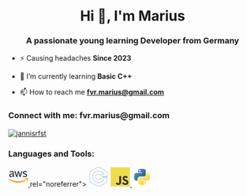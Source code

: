 <h1 align="center">Hi 👋, I'm Marius</h1>
<h3 align="center">A passionate young learning Developer from Germany</h3>

- ⚡ Causing headaches **Since 2023**

- 🌱 I’m currently learning **Basic C++**

- 📫 How to reach me **fvr.marius@gmail.com**

<h3 align="left">Connect with me: fvr.marius@gmail.com </h3>
<p align="left">
<a href="https://dev.to/mariusrfst" target="blank"><img align="center" src="https://raw.githubusercontent.com/rahuldkjain/github-profile-readme-generator/master/src/images/icons/Social/devto.svg" alt="jannisrfst" height="30" width="40" /></a>
</p>

<h3 align="left">Languages and Tools:</h3>
<p align="left"> <a href="https://aws.amazon.com" target="_blank" rel="noreferrer"> <img src="https://raw.githubusercontent.com/devicons/devicon/master/icons/amazonwebservices/amazonwebservices-original-wordmark.svg" alt="aws" width="40" height="40"/> </a> rel="noreferrer"> <img src="https://raw.githubusercontent.com/devicons/devicon/master/icons/cplusplus/cplusplus-line.svg" alt="c++" width="40" height="40"/> </a> <a href="https://developer.mozilla.org/en-US/docs/Web/JavaScript" target="_blank" rel="noreferrer"> <img src="https://raw.githubusercontent.com/devicons/devicon/master/icons/javascript/javascript-original.svg" alt="javascript" width="40" height="40"/> </a> <a href="https://www.python.org" target="_blank" rel="noreferrer"> <img src="https://raw.githubusercontent.com/devicons/devicon/master/icons/python/python-original.svg" alt="python" width="40" height="40"/> </a> </p>
